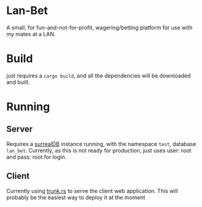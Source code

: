 # Lan-Bet

A small, for fun-and-not-for-profit, wagering/betting platform for use with my mates at a LAN.

# Build

just requires a `cargo build`, and all the dependencies will be downloaded and built.

# Running

## Server
Requires a [surrealDB](https://surrealdb.com/) instance running, with the namespace `test`, database `lan_bet`. Currently, as this is not ready for production, just uses user: root and pass: root for login.

## Client

Currently using [trunk.rs](https://trunkrs.dev/) to serve the client web application. This will probably be the easiest way to deploy it at the moment
